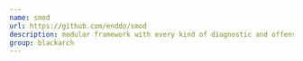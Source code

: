 ```yaml
---
name: smod
url: https://github.com/enddo/smod
description: modular framework with every kind of diagnostic and offensive feature you could need in order to pentest modbus protocol. URL : https://github.com/enddo/smod Groups : blackarch blackarch-scanner blackarch-fuzzer blackarch-recon blackarch-dos
group: blackarch
---
```

